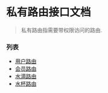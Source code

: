 # 私有路由接口文档
> 私有路由指需要带权限访问的路由.


### 列表
- [用户路由](./user.md)
- [会员路由](./member.md)
- [水滴路由](./water.md)
- [水杯路由](./cups.md)